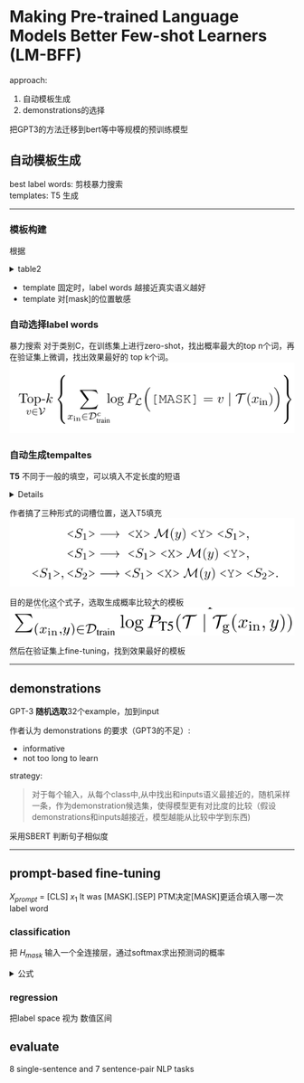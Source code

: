 # Making Pre-trained Language Models Better Few-shot Learners (LM-BFF)
approach: 
1. 自动模板生成
2. demonstrations的选择

把GPT3的方法迁移到bert等中等规模的预训练模型

## 自动模板生成
best label words: 剪枝暴力搜索 <br>
templates: T5 生成
***
### 模板构建
根据
<details>
<summary>
table2
</summary>

![](images/2021-09-23-21-06-24.png)

</details>

* template 固定时，label words 越接近真实语义越好
* template 对[mask]的位置敏感

### 自动选择label words
暴力搜索
对于类别C，在训练集上进行zero-shot，找出概率最大的top n个词，再在验证集上微调，找出效果最好的 top k个词。
![](images/2021-09-23-21-34-59.png)

### 自动生成tempaltes
**T5** 不同于一般的填空，可以填入不定长度的短语

<details>

![](images/2021-09-23-21-41-19.png)

![](images/2021-09-23-21-36-26.png)

</details>

作者搞了三种形式的词槽位置，送入T5填充
![](images/2021-09-23-21-45-18.png)

目的是优化这个式子，选取生成概率比较大的模板
![](images/2021-09-23-21-45-59.png)

然后在验证集上fine-tuning，找到效果最好的模板
***
## demonstrations
GPT-3 **随机选取**32个example，加到input

作者认为 demonstrations 的要求（GPT3的不足）:
* informative
* not too long to learn

strategy:
> 对于每个输入，从每个class中,从中找出和inputs语义最接近的，随机采样一条，作为demonstration候选集，使得模型更有对比度的比较（假设demonstrations和inputs越接近，模型越能从比较中学到东西)

采用SBERT 判断句子相似度
***
## prompt-based fine-tuning
$X_{prompt}$ = [CLS] $x_1$ It was [MASK].[SEP]
PTM决定[MASK]更适合填入哪一次label word
### classification
把 $H_{mask}$ 输入一个全连接层，通过softmax求出预测词的概率
<details>
<summary>
公式
</summary>

![](images/2021-09-23-20-48-22.png)

</details>

### regression
把label space 视为 数值区间

## evaluate
8 single-sentence and 7 sentence-pair NLP tasks


